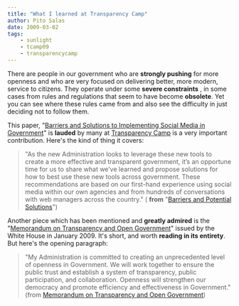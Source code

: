 ```yaml
---
title: "What I learned at Transparency Camp"
author: Pito Salas
date: 2009-03-02
tags:
    - sunlight
    - tcamp09
    - transparencycamp
---
```




There are people in our government who are **strongly pushing** for more
openness and who are very focused on delivering better, more modern, service
to citizens. They operate under some **severe constraints** , in some cases
from rules and regulations that seem to have become **obsolete**. Yet you can
see where these rules came from and also see the difficulty in just deciding
not to follow them.

This paper, "[Barriers and Solutions to Implementing Social Media in
Government](<http://www.usa.gov/webcontent/about/documents.shtml#barriers>)"
is **lauded** by many at [Transparency Camp](<http://transparencycamp.org/>)
is a very important contribution. Here's the kind of thing it covers:

> "As the new Administration looks to leverage these new tools to create a
> more effective and transparent government, it’s an opportune time for us to
> share what we’ve learned and propose solutions for how to best use these new
> tools across government. These recommendations are based on our first-hand
> experience using social media within our own agencies and from hundreds of
> conversations with web managers across the country." ( **from** "[Barriers
> and Potential
> Solutions](<http://www.usa.gov/webcontent/documents/SocialMediaFed%20Govt_BarriersPotentialSolutions.pdf>)")

Another piece which has been mentioned and **greatly admired** is the
"[Memorandum on Transparency and Open
Government](<http://www.whitehouse.gov/the_press_office/TransparencyandOpenGovernment/>)"
issued by the White House in January 2009. It's short, and worth **reading in
its entirety**. But here's the opening paragraph:

> "My Administration is committed to creating an unprecedented level of
> openness in Government. We will work together to ensure the public trust and
> establish a system of transparency, public participation, and collaboration.
> Openness will strengthen our democracy and promote efficiency and
> effectiveness in Government." (from [Memorandum on Transparency and Open
> Government](<http://www.whitehouse.gov/the_press_office/TransparencyandOpenGovernment/>))


